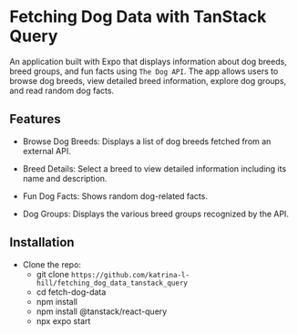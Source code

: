 # Fetching Dog Data with TanStack Query

An application built with Expo that displays information about dog breeds, breed groups, and fun facts using `The Dog API`. The app allows users to browse dog breeds, view detailed breed information, explore dog groups, and read random dog facts.

## Features

- Browse Dog Breeds: Displays a list of dog breeds fetched from an external API.

- Breed Details: Select a breed to view detailed information including its name and description.

- Fun Dog Facts: Shows random dog-related facts.

- Dog Groups: Displays the various breed groups recognized by the API.

## Installation
 - Clone the repo:
   - git clone `https://github.com/katrina-l-hill/fetching_dog_data_tanstack_query`
   - cd fetch-dog-data
   - npm install
   - npm install @tanstack/react-query
   - npx expo start
